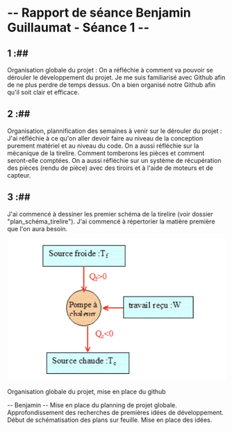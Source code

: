 # -- Rapport de séance Benjamin Guillaumat - Séance 1 -- #

## 1 :##

Organisation globale du projet : On a réfléchie à comment va pouvoir se dérouler le développement du projet. Je me suis familiarisé avec Github afin de ne plus perdre de temps dessus. On a bien organisé notre Github afin qu'il soit clair et efficace.

## 2 :##

Organisation, plannification des semaines à venir sur le dérouler du projet : J'ai réfléchie à ce qu'on aller devoir faire au niveau de la conception purement matériel et au niveau du code. On a aussi réfléchie sur la mécanique de la tirelire. Comment tomberons les pièces et comment seront-elle comptées.
On a aussi réfléchie sur un système de récupération des pièces (rendu de pièce) avec des tiroirs et à l'aide de moteurs et de capteur.

## 3 :##

J'ai commencé à dessiner les premier schéma de la tirelire (voir dossier "plan_schéma_tirelire"). J'ai commencé à répertorier la matière première que l'on aura besoin.


![L'image](../Images/image1.png "Title")

Organisation globale du projet, mise en place du github


-- Benjamin --
Mise en place du planning de projet globale. Approfondissement des recherches de premières idées de développement. Début de schématisation des plans sur feuille. Mise en place des idées.
